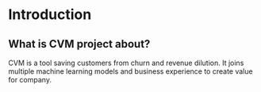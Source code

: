 # Introduction
## What is CVM project about?
CVM is a tool saving customers from churn and revenue dilution.
It joins multiple machine learning models and business experience to create value for company.